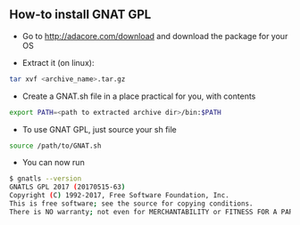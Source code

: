 How-to install GNAT GPL
-----------------------

- Go to http://adacore.com/download and download the package for your OS

- Extract it (on linux):

~~~sh
tar xvf <archive_name>.tar.gz
~~~

- Create a GNAT.sh file in a place practical for you, with contents

~~~sh
export PATH=<path to extracted archive dir>/bin:$PATH
~~~

- To use GNAT GPL, just source your sh file

~~~sh
source /path/to/GNAT.sh
~~~

- You can now run

~~~sh
$ gnatls --version
GNATLS GPL 2017 (20170515-63)
Copyright (C) 1992-2017, Free Software Foundation, Inc.
This is free software; see the source for copying conditions.
There is NO warranty; not even for MERCHANTABILITY or FITNESS FOR A PARTICULAR PURPOSE.
~~~
